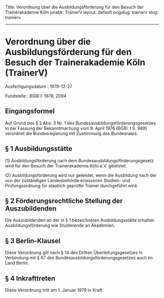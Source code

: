 Title: Verordnung über die Ausbildungsförderung für den Besuch der Trainerakademie
  Köln
jurabk: TrainerV
layout: default
origslug: trainerv
slug: trainerv

---

# Verordnung über die Ausbildungsförderung für den Besuch der Trainerakademie Köln (TrainerV)

Ausfertigungsdatum
:   1978-12-27

Fundstelle
:   BGBl I: 1978, 2094



## Eingangsformel

Auf Grund des § 2 Abs. 3 Nr. 1 des Bundesausbildungsförderungsgesetzes
in der Fassung der Bekanntmachung vom 9. April 1976 (BGBl. I S. 989)
verordnet die Bundesregierung mit Zustimmung des Bundesrates:


## § 1 Ausbildungsstätte

(1) Ausbildungsförderung nach dem Bundesausbildungsförderungsgesetz
wird für den Besuch der Trainerakademie Köln e.V. geleistet.

(2) Ausbildungsförderung wird nur geleistet, wenn die Ausbildung nach
der von der zuständigen Landesbehörde erlassenen Studien- und
Prüfungsordnung für staatlich geprüfte Trainer durchgeführt wird.


## § 2 Förderungsrechtliche Stellung der Auszubildenden

Die Auszubildenden an der in § 1 bezeichneten Ausbildungsstätte
erhalten Ausbildungsförderung wie Studierende an Akademien.


## § 3 Berlin-Klausel

Diese Verordnung gilt nach § 14 des Dritten Überleitungsgesetzes in
Verbindung mit § 67 des Bundesausbildungsförderungsgesetzes auch im
Land Berlin.


## § 4 Inkrafttreten

Diese Verordnung tritt am 1. Januar 1979 in Kraft.

